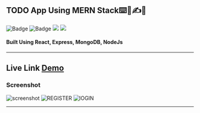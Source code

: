 ## TODO App Using MERN Stack⌨️📃✍🔤

![Badge](https://img.shields.io/badge/Manas--Ranjan--Murmu-MERN_STACK--Project-blue) ![Badge](https://img.shields.io/badge/LCO-Full%20Stack%20Javascript%20Bootcamp-orange)
![](https://img.shields.io/badge/React_Js-Node_JS-green) ![](https://img.shields.io/badge/JAVASCRIPT-red)

#### Built Using React, Express, MongoDB, NodeJs

---

## Live Link [Demo](https://manas-murmu-todo-client.netlify.app/)

### Screenshot

![screenshot](https://user-images.githubusercontent.com/63970395/205695177-051a0985-11d2-4e00-b00b-4a00e8536c81.png)
![REGISTER](https://user-images.githubusercontent.com/63970395/205695181-73008375-98fe-401b-b220-3d24c04821cd.png)
![lOGIN](https://user-images.githubusercontent.com/63970395/205695184-9012aebf-2497-4240-98f5-67238f44df01.png)


---
